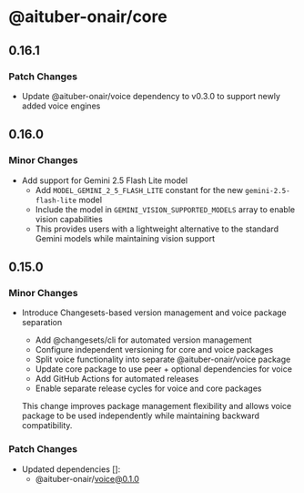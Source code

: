 # @aituber-onair/core

## 0.16.1

### Patch Changes

- Update @aituber-onair/voice dependency to v0.3.0 to support newly added voice engines

## 0.16.0

### Minor Changes

- Add support for Gemini 2.5 Flash Lite model
  - Add `MODEL_GEMINI_2_5_FLASH_LITE` constant for the new `gemini-2.5-flash-lite` model
  - Include the model in `GEMINI_VISION_SUPPORTED_MODELS` array to enable vision capabilities
  - This provides users with a lightweight alternative to the standard Gemini models while maintaining vision support

## 0.15.0

### Minor Changes

- Introduce Changesets-based version management and voice package separation

  - Add @changesets/cli for automated version management  
  - Configure independent versioning for core and voice packages
  - Split voice functionality into separate @aituber-onair/voice package
  - Update core package to use peer + optional dependencies for voice
  - Add GitHub Actions for automated releases
  - Enable separate release cycles for voice and core packages

  This change improves package management flexibility and allows voice package to be used independently while maintaining backward compatibility.

### Patch Changes

- Updated dependencies []:
  - @aituber-onair/voice@0.1.0
